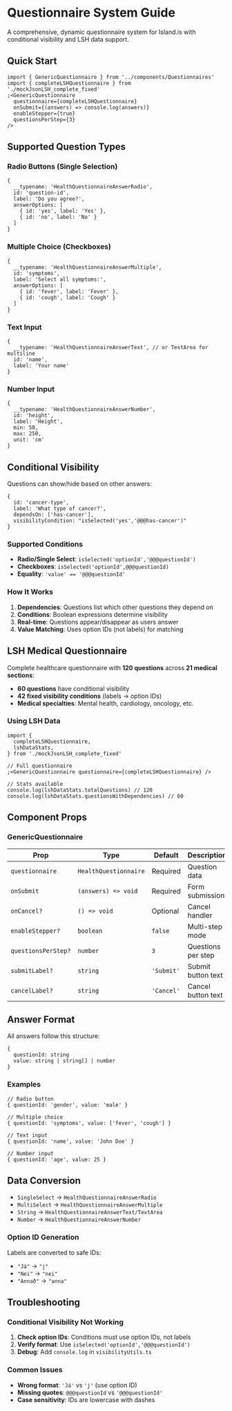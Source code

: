 # Questionnaire System Guide

A comprehensive, dynamic questionnaire system for Island.is with conditional visibility and LSH data support.

## Quick Start

```tsx
import { GenericQuestionnaire } from '../components/Questionnaires'
import { completeLSHQuestionnaire } from './mockJsonLSH_complete_fixed'
;<GenericQuestionnaire
  questionnaire={completeLSHQuestionnaire}
  onSubmit={(answers) => console.log(answers)}
  enableStepper={true}
  questionsPerStep={3}
/>
```

## Supported Question Types

### Radio Buttons (Single Selection)

```tsx
{
  __typename: 'HealthQuestionnaireAnswerRadio',
  id: 'question-id',
  label: 'Do you agree?',
  answerOptions: [
    { id: 'yes', label: 'Yes' },
    { id: 'no', label: 'No' }
  ]
}
```

### Multiple Choice (Checkboxes)

```tsx
{
  __typename: 'HealthQuestionnaireAnswerMultiple',
  id: 'symptoms',
  label: 'Select all symptoms:',
  answerOptions: [
    { id: 'fever', label: 'Fever' },
    { id: 'cough', label: 'Cough' }
  ]
}
```

### Text Input

```tsx
{
  __typename: 'HealthQuestionnaireAnswerText', // or TextArea for multiline
  id: 'name',
  label: 'Your name'
}
```

### Number Input

```tsx
{
  __typename: 'HealthQuestionnaireAnswerNumber',
  id: 'height',
  label: 'Height',
  min: 50,
  max: 250,
  unit: 'cm'
}
```

## Conditional Visibility

Questions can show/hide based on other answers:

```tsx
{
  id: 'cancer-type',
  label: 'What type of cancer?',
  dependsOn: ['has-cancer'],
  visibilityCondition: "isSelected('yes','@@@has-cancer')"
}
```

### Supported Conditions

- **Radio/Single Select**: `isSelected('optionId','@@@questionId')`
- **Checkboxes**: `isSelected('optionId',@@@questionId)`
- **Equality**: `'value' == '@@@questionId'`

### How It Works

1. **Dependencies**: Questions list which other questions they depend on
2. **Conditions**: Boolean expressions determine visibility
3. **Real-time**: Questions appear/disappear as users answer
4. **Value Matching**: Uses option IDs (not labels) for matching

## LSH Medical Questionnaire

Complete healthcare questionnaire with **120 questions** across **21 medical sections**:

- **60 questions** have conditional visibility
- **42 fixed visibility conditions** (labels → option IDs)
- **Medical specialties**: Mental health, cardiology, oncology, etc.

### Using LSH Data

```tsx
import {
  completeLSHQuestionnaire,
  lshDataStats,
} from './mockJsonLSH_complete_fixed'

// Full questionnaire
;<GenericQuestionnaire questionnaire={completeLSHQuestionnaire} />

// Stats available
console.log(lshDataStats.totalQuestions) // 120
console.log(lshDataStats.questionsWithDependencies) // 60
```

## Component Props

### GenericQuestionnaire

| Prop                | Type                  | Default    | Description        |
| ------------------- | --------------------- | ---------- | ------------------ |
| `questionnaire`     | `HealthQuestionnaire` | Required   | Question data      |
| `onSubmit`          | `(answers) => void`   | Required   | Form submission    |
| `onCancel?`         | `() => void`          | Optional   | Cancel handler     |
| `enableStepper?`    | `boolean`             | `false`    | Multi-step mode    |
| `questionsPerStep?` | `number`              | `3`        | Questions per step |
| `submitLabel?`      | `string`              | `'Submit'` | Submit button text |
| `cancelLabel?`      | `string`              | `'Cancel'` | Cancel button text |

## Answer Format

All answers follow this structure:

```tsx
{
  questionId: string
  value: string | string[] | number
}
```

### Examples

```tsx
// Radio button
{ questionId: 'gender', value: 'male' }

// Multiple choice
{ questionId: 'symptoms', value: ['fever', 'cough'] }

// Text input
{ questionId: 'name', value: 'John Doe' }

// Number input
{ questionId: 'age', value: 25 }
```

## Data Conversion

- `SingleSelect` → `HealthQuestionnaireAnswerRadio`
- `MultiSelect` → `HealthQuestionnaireAnswerMultiple`
- `String` → `HealthQuestionnaireAnswerText/TextArea`
- `Number` → `HealthQuestionnaireAnswerNumber`

### Option ID Generation

Labels are converted to safe IDs:

- `"Já"` → `"j"`
- `"Nei"` → `"nei"`
- `"Annað"` → `"anna"`

## Troubleshooting

### Conditional Visibility Not Working

1. **Check option IDs**: Conditions must use option IDs, not labels
2. **Verify format**: Use `isSelected('optionId','@@@questionId')`
3. **Debug**: Add `console.log` in `visibilityUtils.ts`

### Common Issues

- **Wrong format**: `'Já'` vs `'j'` (use option ID)
- **Missing quotes**: `@@@questionId` vs `'@@@questionId'`
- **Case sensitivity**: IDs are lowercase with dashes
